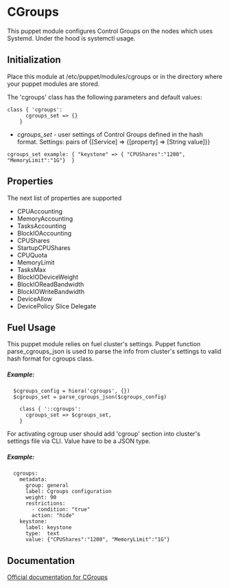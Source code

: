 # CGroups


This puppet module configures Control Groups on the nodes which uses Systemd. Under the hood is systemctl usage.




## Initialization

Place this module at /etc/puppet/modules/cgroups or in the directory where
your puppet modules are stored.

The 'cgroups' class has the following parameters and default values:
```puppet
class { 'cgroups':
      cgroups_set => {}
    }
```

* *cgroups_set* - user settings of Control Groups defined in the hash
 format. Settings: pairs of {[Service] => {[property] => [String value]}}

``` cgroups_set example: { "keystone" => { "CPUShares":"1200", "MemoryLimit":"1G"}  } ```

## Properties
The next list of properties are supported
 * CPUAccounting    
 * MemoryAccounting  
 * TasksAccounting
 * BlockIOAccounting
 * CPUShares
 * StartupCPUShares
 * CPUQuota
 * MemoryLimit
 * TasksMax
 * BlockIODeviceWeight   
 * BlockIOReadBandwidth  
 * BlockIOWriteBandwidth 
 * DeviceAllow          
 * DevicePolicy
 Slice
 Delegate

## Fuel Usage
This puppet module relies on fuel cluster's settings. Puppet function parse_cgroups_json is used to parse the info from cluster's settings to valid hash format for cgroups class. 
##### Example:

```puppet
  $cgroups_config = hiera('cgroups', {})
  $cgroups_set = parse_cgroups_json($cgroups_config)

    class { '::cgroups':
      cgroups_set => $cgroups_set,
    }
```

For activating cgroup user should add 'cgroup' section into cluster's settings
file via CLI. Value have to be a JSON type.
##### Example:
```
  cgroups:
    metadata:
      group: general
      label: Cgroups configuration
      weight: 90
      restrictions:
        - condition: "true"
        action: "hide"
    keystone:
      label: keystone
      type:  text
      value: {"CPUShares":"1200", "MemoryLimit":"1G"}
```



## Documentation

[Official documentation for CGroups](https://access.redhat.com/documentation/en-US/Red_Hat_Enterprise_Linux/7/html/Resource_Management_Guide/index.html)
